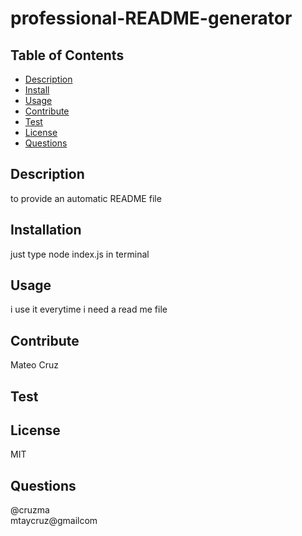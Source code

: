# professional-README-generator
  

  ## Table of Contents
  - [Description](#description)
  - [Install](#install)
  - [Usage](#usage)
  - [Contribute](#contribute)
  - [Test](#test)
  - [License](#license)
  - [Questions](#questions)

  ## Description
  to provide an automatic README file

  ## Installation
  just type node index.js in terminal

  ## Usage
  i use it everytime i need a read me file

  ## Contribute
  Mateo Cruz

  ## Test
  

  ## License
  MIT

  ## Questions
  @cruzma</br>
  mtaycruz@gmailcom

  
